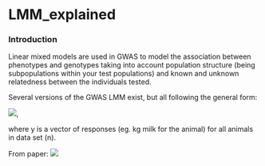 LMM_explained
=============

### Introduction
Linear mixed models are used in GWAS to model the association between phenotypes and genotypes taking into account population structure (being subpopulations within your test populations) and known and unknown relatedness between the individuals tested.

Several versions of the GWAS LMM exist, but all following the general form:

![](http://www.plosgenetics.org/article/fetchObject.action?uri=info:doi/10.1371/journal.pgen.1004445.e066&representation=PNG), 

where y is a vector of responses (eg. kg milk for the animal) for all animals in data set (n). 

From paper:
![](https://drive.google.com/file/d/0B-ZoxC2RSriJNDVmdm5ERE1XTFk/view?usp=sharing)

